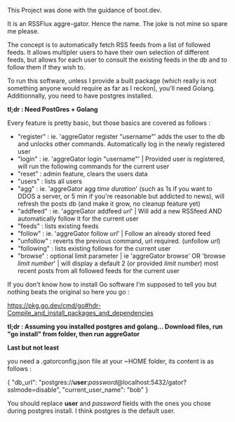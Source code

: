 This Project was done with the guidance of boot.dev.

It is an RSSFlux aggre-gator. Hence the name. The joke is not mine so spare me please.

The concept is to automatically fetch RSS feeds from a list of followed feeds. It allows multipler users to have their own selection of different feeds, but allows for each user to consult the existing feeds in the db and to follow them if they wish to.

To run this software, unless I provide a built package (which really is not something anyone would require as far as I reckon), you'll need Golang. Additionnally, you need to have postgres installed. 

**tl;dr : Need PostGres + Golang**

Every feature is pretty basic, but those basics are covered as follows :

* "register" : ie. 'aggreGator register "username"' adds the user to the db and unlocks other commands. Automatically log in the newly registered user
* "login" : ie. 'aggreGator login "username"' | Provided user is registered, will run the following commands for the current user
* "reset" : admin feature, clears the users data
* "users" : lists all users
* "agg" : ie. 'aggreGator agg *time duration*' (such as 1s if you want to DDOS a server, or 5 min if you're reasonable but addicted to news), will refresh the posts db (and make it grow, no cleanup feature yet)    
* "addfeed" : ie. 'aggreGator addfeed *url*' | Will add a new RSSfeed AND automatically follow it for the current user
* "feeds" : lists existing feeds
* "follow" : ie. 'aggreGator follow *url*' | Follow an already stored feed
* "unfollow" : reverts the previous command, url required. (unfollow *url*)
* "following" :  lists existing follows for the current user
* "browse" : optional limit parameter | ie 'aggreGator browse' OR 'browse *limit number*' | will display a default 2 (or provided *limit number*) most recent posts from all followed feeds for the current user

If you don't know how to install Go software I'm supposed to tell you but nothing beats the original so here you go :

https://pkg.go.dev/cmd/go#hdr-Compile_and_install_packages_and_dependencies

**tl;dr : Assuming you installed postgres and golang... Download files, run "go install" from folder, then run aggreGator**

**Last but not least**

you need a .gatorconfig.json file at your ~HOME folder, its content is as follows :

{
  "db_url": "postgres://**user**:*password*@localhost:5432/gator?sslmode=disable",
  "current_user_name": "bob"
}

You should replace **user** and *password* fields with the ones you chose during postgres install. I think postgres is the default user.
